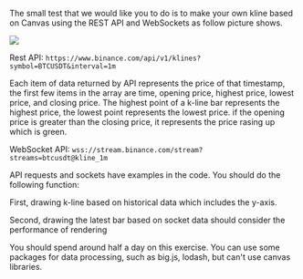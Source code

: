 The small test that we would like you to do is to make your own kline based on Canvas using the REST API and WebSockets as follow picture shows.

<img src="./kline.png">

Rest API: `https://www.binance.com/api/v1/klines?symbol=BTCUSDT&interval=1m`

Each item of data returned by API represents the price of that timestamp, the first few items in the array are time, opening price, highest price, lowest price, and closing price. The highest point of a k-line bar represents the highest price, the lowest point represents the lowest price. if the opening price is greater than the closing price, it represents the price rasing up which is green.

WebSocket API: `wss://stream.binance.com/stream?streams=btcusdt@kline_1m`


API requests and sockets have examples in the code. You should do the following function:

First, drawing k-line based on historical data which includes the y-axis.

Second, drawing the latest bar based on socket data should consider the performance of rendering

You should spend around half a day on this exercise. You can use some packages for data processing, such as big.js, lodash, but can't use canvas libraries.
